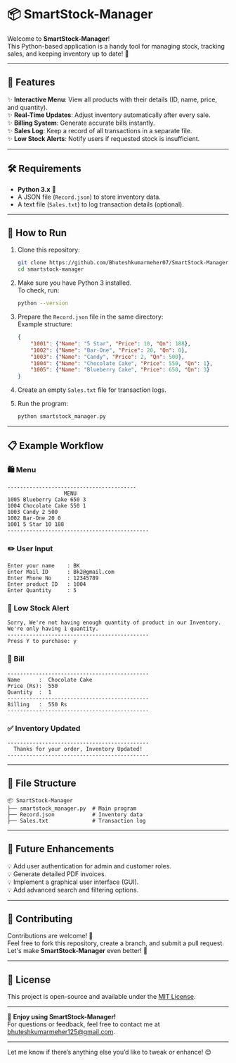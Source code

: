# 📦 SmartStock-Manager

Welcome to **SmartStock-Manager**!  
This Python-based application is a handy tool for managing stock, tracking sales, and keeping inventory up to date! 🎉

---

## 🌟 Features

✨ **Interactive Menu**: View all products with their details (ID, name, price, and quantity).  
✨ **Real-Time Updates**: Adjust inventory automatically after every sale.  
✨ **Billing System**: Generate accurate bills instantly.  
✨ **Sales Log**: Keep a record of all transactions in a separate file.  
✨ **Low Stock Alerts**: Notify users if requested stock is insufficient.  

---

## 🛠️ Requirements

- **Python 3.x** 🐍
- A JSON file (`Record.json`) to store inventory data.  
- A text file (`Sales.txt`) to log transaction details (optional).

---

## 🚀 How to Run

1. Clone this repository:  
   ```bash
   git clone https://github.com/Bhuteshkumarmeher07/SmartStock-Manager.git
   cd smartstock-manager
   ```

2. Make sure you have Python 3 installed.  
   To check, run:
   ```bash
   python --version
   ```

3. Prepare the `Record.json` file in the same directory:  
   Example structure:  
   ```json
   {
       "1001": {"Name": "5 Star", "Price": 10, "Qn": 188},
       "1002": {"Name": "Bar-One", "Price": 20, "Qn": 0},
       "1003": {"Name": "Candy", "Price": 2, "Qn": 500},
       "1004": {"Name": "Chocolate Cake", "Price": 550, "Qn": 1},
       "1005": {"Name": "Blueberry Cake", "Price": 650, "Qn": 3}
   }
   ```

4. Create an empty `Sales.txt` file for transaction logs.

5. Run the program:  
   ```bash
   python smartstock_manager.py
   ```

---

## 📋 Example Workflow

### 🛍️ Menu
```
-----------------------------------------
                  MENU                   
1005 Blueberry Cake 650 3
1004 Chocolate Cake 550 1
1003 Candy 2 500
1002 Bar-One 20 0
1001 5 Star 10 188
---------------------------------------------
```

### ✏️ User Input
```plaintext
Enter your name    : BK
Enter Mail ID      : Bk2@gmail.com
Enter Phone No     : 12345789
Enter product ID   : 1004
Enter Quantity     : 5
```

### 🔔 Low Stock Alert
```plaintext
Sorry, We're not having enough quantity of product in our Inventory.
We're only having 1 quantity.
---------------------------------------------
Press Y to purchase: y
```

### 🧾 Bill
```plaintext
---------------------------------------------
Name      :  Chocolate Cake
Price (Rs):  550
Quantity  :  1
---------------------------------------------
Billing   :  550 Rs
---------------------------------------------
```

### ✅ Inventory Updated
```plaintext
---------------------------------------------
  Thanks for your order, Inventory Updated!  
---------------------------------------------
```

---

## 📂 File Structure

```plaintext
📦 SmartStock-Manager
├── smartstock_manager.py  # Main program
├── Record.json            # Inventory data
├── Sales.txt              # Transaction log
```

---

## 🌈 Future Enhancements

💡 Add user authentication for admin and customer roles.  
💡 Generate detailed PDF invoices.  
💡 Implement a graphical user interface (GUI).  
💡 Add advanced search and filtering options.  

---

## 🤝 Contributing

Contributions are welcome! 🤗  
Feel free to fork this repository, create a branch, and submit a pull request. Let's make **SmartStock-Manager** even better! 🚀

---

## 📜 License

This project is open-source and available under the [MIT License](LICENSE).

---

🎉 **Enjoy using SmartStock-Manager!**  
For questions or feedback, feel free to contact me at [bhuteshkumarmeher125@gmail.com](mailto:bhuteshkumarmeher125@gmail.com).  

---

Let me know if there’s anything else you’d like to tweak or enhance! 😊
